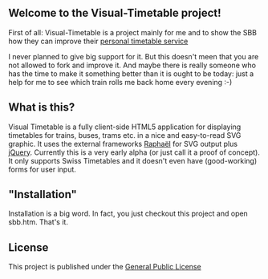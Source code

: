 ## Welcome to the Visual-Timetable project!

First of all: Visual-Timetable is a project mainly for me and to show the SBB how they can improve their [personal timetable service](http://timetable.sbb.ch/bin/query-p2w.exe/dn)

I never planned to give big support for it. But this doesn't meen that you are not allowed to fork and improve it. And maybe there is really someone who has the time to make it something better than it is ought to be today: just a help for me to see which train rolls me back home every evening :-)

## What is this?
Visual Timetable is a fully client-side HTML5 application for displaying timetables for trains, buses, trams etc. in a nice and easy-to-read SVG graphic. It uses the external frameworks [Raphaël](http://raphaeljs.com/) for SVG output plus [jQuery](http://jquery.com/). Currently this is a very early alpha (or just call it a proof of concept). It only supports Swiss Timetables and it doesn't even have (good-working) forms for user input.

## "Installation"
Installation is a big word. In fact, you just checkout this project and open sbb.htm. That's it.

## License
This project is published under the [General Public License](https://www.gnu.org/licenses/gpl.html)

